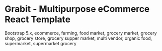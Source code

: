 # Grabit - Multipurpose eCommerce React Template

Bootstrap 5.x, ecommerce, farming, food market, grocery market, grocery shop, grocery store, grocery supper market, multi vendor, organic food, supermarket, supermarket grocery

